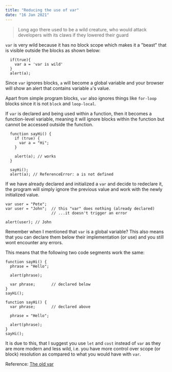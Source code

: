 ```yaml
---
title: "Reducing the use of var"
date: "16 Jan 2021"
---
```

> Long ago there used to be a wild creature, who would attack developers with its claws if they lowered their guard

`var` is very wild because it has no block scope which makes it a "beast" that is visible outside the blocks as shown below:
```
  if(true){
    var a = 'var is wild' 
  }
  alert(a);
```

Since `var` ignores blocks, `a` will become a global variable and your browser will show an alert that contains variable `a`'s value.

Apart from simple program blocks, `var` also ignores things like  `for-loop` blocks since it is not `block` and `loop-local`.

If `var` is declared and being used within a function, then it becomes a function-level variable, meaning it will ignore blocks within the function but cannot be accessed outside the function.

```
  function sayHi() {
    if (true) {
      var a = "Hi";
    }

    alert(a); // works
  }

  sayHi();
  alert(a); // ReferenceError: a is not defined
```

If we have already declared and initialized a `var` and decide to redeclare it, the program will simply ignore the previous value and work with the newly initialized value.

```
var user = "Pete";
var user = "John";  // this "var" does nothing (already declared)
                    // ...it doesn't trigger an error

alert(user); // John
```

Remember when I mentioned that `var` is a global variable? This also means that you can declare them below their implementation (or use) and you still wont encounter any errors. 

This means that the following two code segments work the same:

```
function sayHi() {
  phrase = "Hello";

  alert(phrase);

  var phrase;       // declared below
}
sayHi();
```

```
function sayHi() {
  var phrase;       // declared above

  phrase = "Hello";

  alert(phrase);
}
sayHi();
```

It is due to this, that I suggest you use `let` and `cost` instead of `var` as they are more modern and less wild, i.e. you have more control over scope (or block) resolution as compared to what you would have with `var`.   

Reference: [The old var](https://javascript.info/var)